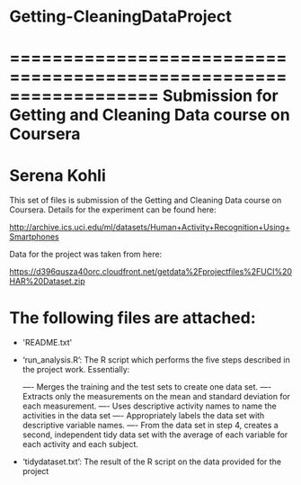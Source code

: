 # Getting-CleaningDataProject
==================================================================
Submission for Getting and Cleaning Data course on Coursera
==================================================================
Serena Kohli
==================================================================

This set of files is submission of the Getting and Cleaning Data course on Coursera. Details for the experiment can be found here: 

http://archive.ics.uci.edu/ml/datasets/Human+Activity+Recognition+Using+Smartphones

Data for the project was taken from here:

https://d396qusza40orc.cloudfront.net/getdata%2Fprojectfiles%2FUCI%20HAR%20Dataset.zip  

The following files are attached:
======================================

- 'README.txt'

- ‘run_analysis.R’: The R script which performs the five steps described in the project work. Essentially:

    —- Merges the training and the test sets to create one data set.
    —- Extracts only the measurements on the mean and standard deviation for each measurement. 
    —- Uses descriptive activity names to name the activities in the data set
    —- Appropriately labels the data set with descriptive variable names. 
    —- From the data set in step 4, creates a second, independent tidy data set with the average of each variable for each activity and each subject.


- ‘tidydataset.txt’: The result of the R script on the data provided for the project

